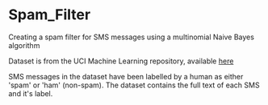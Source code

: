 # Spam_Filter
Creating a spam filter for SMS messages using a multinomial Naive Bayes algorithm

Dataset is from the UCI Machine Learning repository, available [here](https://archive.ics.uci.edu/ml/datasets/sms+spam+collection)

SMS messages in the dataset have been labelled by a human as either 'spam' or 'ham' (non-spam). The dataset contains the full text of each SMS and it's label.
